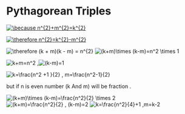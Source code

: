 # Pythagorean Triples 
  <a href="https://www.codecogs.com/eqnedit.php?latex=\because&space;n^{2}&plus;m^{2}=k^{2}" target="_blank"><img src="https://latex.codecogs.com/gif.latex?\because&space;n^{2}&plus;m^{2}=k^{2}" title="\because n^{2}+m^{2}=k^{2}" /></a>
  
  <a href="https://www.codecogs.com/eqnedit.php?latex=\therefore&space;n^{2}=k^{2}-m^{2}" target="_blank"><img src="https://latex.codecogs.com/gif.latex?\therefore&space;n^{2}=k^{2}-m^{2}" title="\therefore n^{2}=k^{2}-m^{2}" /></a>
  
  <img src="https://latex.codecogs.com/gif.latex?\therefore&space;(k&space;&plus;&space;m)(k&space;-&space;m)&space;=&space;n^{2}" title="\therefore (k + m)(k - m) = n^{2}" />
  
<img src="https://latex.codecogs.com/gif.latex?(k&plus;m)\times&space;(k-m)=n^2&space;\times&space;1" title="(k+m)\times (k-m)=n^2 \times 1" />

  <img src="https://latex.codecogs.com/gif.latex?k&plus;m=n^2&space;," title="k+m=n^2 ," /><img src="https://latex.codecogs.com/gif.latex?(k-m)=1" title="(k-m)=1" />
  
  <img src="https://latex.codecogs.com/gif.latex?k=\frac{n^2&space;&plus;1&space;}{2}&space;,&space;m=\frac{n^2-1}{2}" title="k=\frac{n^2 +1 }{2} , m=\frac{n^2-1}{2}" />
  
  but if n is even number (k And m) will be fraction . 
  
<img src="https://latex.codecogs.com/gif.latex?(k&plus;m)\times&space;(k-m)=\frac{n^2}{2}&space;\times&space;2" title="(k+m)\times (k-m)=\frac{n^2}{2} \times 2" />

<img src="https://latex.codecogs.com/gif.latex?(k&plus;m)=\frac{n^2}{2}&space;,&space;(k-m)=2" title="(k+m)=\frac{n^2}{2} , (k-m)=2" />

<img src="https://latex.codecogs.com/gif.latex?k=\frac{n^2}{4}&plus;1&space;,m=k-2" title="k=\frac{n^2}{4}+1 ,m=k-2" />
